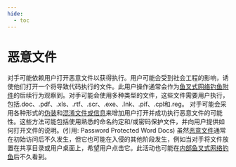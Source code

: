 ```yaml
---
hide:
  - toc
---
```


# 恶意文件

对手可能依赖用户打开恶意文件以获得执行。用户可能会受到社会工程的影响，诱使他们打开一个将导致代码执行的文件。此用户操作通常会作为[鱼叉式网络钓鱼附件](https://attack.mitre.org/techniques/T1566/001)的后续行为观察到。对手可能会使用多种类型的文件，这些文件需要用户执行，包括.doc、.pdf、.xls、.rtf、.scr、.exe、.lnk、.pif、.cpl和.reg。  对手可能会采用各种形式的[伪装](https://attack.mitre.org/techniques/T1036)和[混淆文件或信息](https://attack.mitre.org/techniques/T1027)来增加用户打开并成功执行恶意文件的可能性。这些方法可能包括使用熟悉的命名约定和/或密码保护文件，并向用户提供如何打开文件的说明。(引用: Password Protected Word Docs)   虽然[恶意文件](https://attack.mitre.org/techniques/T1204/002)通常在初始访问后不久发生，但它也可能在入侵的其他阶段发生，例如当对手将文件放置在共享目录或用户桌面上，希望用户点击它。此活动也可能在[内部鱼叉式网络钓鱼](https://attack.mitre.org/techniques/T1534)后不久看到。
